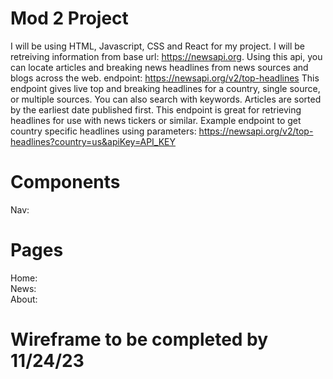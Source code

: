 # Mod 2 Project 
I will be using HTML, Javascript, CSS and React for my project.
I will be retreiving information from base url: https://newsapi.org.
Using this api, you can locate articles and breaking news headlines from news sources and blogs across the web.
endpoint: https://newsapi.org/v2/top-headlines
This endpoint gives live top and breaking headlines for a country, single source, or multiple sources. You can also search with keywords. Articles are sorted by the earliest date published first. This endpoint is great for retrieving headlines for use with news tickers or similar.
Example endpoint to get country specific headlines using parameters: https://newsapi.org/v2/top-headlines?country=us&apiKey=API_KEY
<br>
# Components
Nav:
<br>
# Pages
Home:
<br>
News:
<br>
About:

# Wireframe to be completed by 11/24/23





